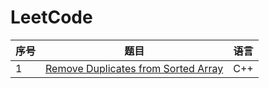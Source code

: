 # LeetCode

|序号|题目|语言|
|----|----|----|
|1| [Remove Duplicates from Sorted Array](https://github.com/ice-tong/LeetCode/blob/master/code/Remove%20Duplicates%20from%20Sorted%20Array.cpp)|C++|
